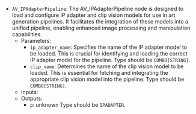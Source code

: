 - `AV_IPAdapterPipeline`: The AV_IPAdapterPipeline node is designed to load and configure IP adapter and clip vision models for use in art generation pipelines. It facilitates the integration of these models into a unified pipeline, enabling enhanced image processing and manipulation capabilities.
    - Parameters:
        - `ip_adapter_name`: Specifies the name of the IP adapter model to be loaded. This is crucial for identifying and loading the correct IP adapter model for the pipeline. Type should be `COMBO[STRING]`.
        - `clip_name`: Determines the name of the clip vision model to be loaded. This is essential for fetching and integrating the appropriate clip vision model into the pipeline. Type should be `COMBO[STRING]`.
    - Inputs:
    - Outputs:
        - `p`: unknown Type should be `IPADAPTER`.
